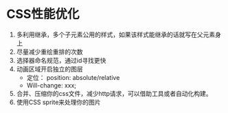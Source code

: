 # CSS性能优化
1. 多利用继承，多个子元素公用的样式，如果该样式能继承的话就写在父元素身上
2. 尽量减少重绘重排的次数
3. 选择器命名规范，通过id寻找更快
4. 动画区域开启独立的图层
    - 定位： position: absolute/relative
    - Will-change: xxx;
5. 合并、压缩你的css文件，减少http请求，可以借助工具或者自动化构建。
6. 使用CSS sprite来处理你的图片